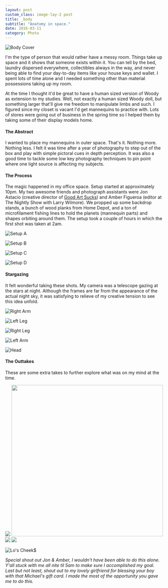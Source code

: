 ```yaml
---
layout: post
custom_class: image-lay-2 post
title: _body
subtitle: "Anatomy in space."
date: 2016-03-11
category: Photo
---
```


![Body Cover](https://c1.staticflickr.com/8/7753/28175315512_30cc463f82_o.jpg)

I'm the type of person that would rather have a messy room. Things take up space and it shows that someone exists within it. You can tell by the bed, laundry dispersed everywhere, collectibles always in the way, and never being able to find your day-to-day items like your house keys and wallet. I spent lots of time alone and I needed something other than material possessions taking up my room. 


At the time I thought it'd be great to have a human sized version of Woody as extension to my studies. Well, not exactly a human sized Woody doll, but something larger that'll give me freedom to manipulate limbs and such. I figured since my closet is vacant I'd get mannequins to practice with. Lots of stores were going out of business in the spring time so I helped them by taking some of their display models home. 

#### The Abstract

I wanted to place my mannequins in outer space. That's it. Nothing more. Nothing less. I felt it was time after a year of photography to step out of the box and play with simple pictoral cues in depth perception. It was also a good time to tackle some low key photography techniques to pin point where one light source is affecting my subjects.  

#### The Process 

The magic happened in my office space. Setup started at approximately 10pm. My two awesome friends and photograph assistants were Jon Astacio (creative director of <a href="http://goodartsucks.com/">Good Art Sucks</a>) and Amber Figueroa (editor at The Nightly Show with Larry Wilmore). We propped up some backdrop stands, a bunch of wood planks from Home Depot, and a ton of microfilament fishing lines to hold the planets (mannequin parts) and shapes orbiting around them. The setup took a couple of hours in which the first shot was taken at 2am.

![Setup A](https://c4.staticflickr.com/8/7646/28200789371_b8e22e4c48_o.jpg)

![Setup B](https://c7.staticflickr.com/9/8577/28175101022_6529d48010_o.jpg)

![Setup C](https://c8.staticflickr.com/9/8598/27663676383_5272cd6a21_o.jpg)

![Setup D](https://c7.staticflickr.com/8/7781/27676765414_302b29bb5c_b.jpg)


#### Stargazing 

It felt wonderful taking these shots. My camera was a telescope gazing at the stars at night. Although the frames are far from the appearance of the actual night sky, it was satisfying to relieve of my creative tension to see this idea unfold. 

![Right Arm](https://c7.staticflickr.com/8/7340/28175102262_c5583991bb_o.jpg)

![Left Leg](https://c3.staticflickr.com/9/8813/28244692746_ce58cccb0a_o.jpg)

![Right Leg](https://c5.staticflickr.com/9/8797/28244692756_229f67dc2e_o.jpg)

![Left Arm](https://c1.staticflickr.com/9/8593/28175102312_08bfe45963_o.jpg)

![Head](https://c7.staticflickr.com/9/8701/28244692686_458d60117f_o.jpg)

#### The Outtakes

These are some extra takes to further explore what was on my mind at the time. 

<img class="col-sm-6 post-a" src="https://c4.staticflickr.com/9/8572/27663679843_c54e61015f_o.jpg">

<img class="col-sm-6 post-b" style="height: 483px;" src="https://c6.staticflickr.com/9/8752/27663679973_4a5f15c466_o.jpg">

<img class="col-sm-6 post-a" src="https://c3.staticflickr.com/9/8811/28175103322_6d416a734c_o.jpg">

<img class="col-sm-6 post-b" src="https://c3.staticflickr.com/9/8855/28175103442_27eab69097_o.jpg">

![Lo's Cheek$](https://c4.staticflickr.com/9/8712/27663679683_b670ebc951_o.jpg)

*Special shout out Jon & Amber, I wouldn't have been able to do this alone. Y'all stuck with me all nite til 5am to make sure I accomplished my goal. Last but not least, shout out to my lovely girlfriend for blessing your boy with that Michael's gift card. I made the most of the opportunity you gave me to do this.*






